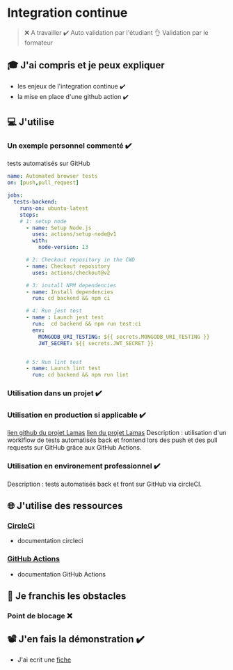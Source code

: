 # Integration continue
> ❌ A travailler
> ✔️ Auto validation par l'étudiant
> 👌 Validation par le formateur


## 🎓 J'ai compris et je peux expliquer
- les enjeux de l'integration continue ✔️
- la mise en place d'une github action ✔️


## 💻 J'utilise
### Un exemple personnel commenté ✔️
tests automatisés sur GitHub
```yml
name: Automated browser tests
on: [push,pull_request]

jobs:
  tests-backend:
    runs-on: ubuntu-latest
    steps:    
    # 1: setup node
      - name: Setup Node.js
        uses: actions/setup-node@v1
        with:
          node-version: 13

      # 2: Checkout repository in the CWD
      - name: Checkout repository
        uses: actions/checkout@v2

      # 3: install NPM dependencies
      - name: Install dependencies
        run: cd backend && npm ci

      # 4: Run jest test
      - name : Launch jest test
        run:  cd backend && npm run test:ci
        env: 
          MONGODB_URI_TESTING: ${{ secrets.MONGODB_URI_TESTING }}
          JWT_SECRET: ${{ secrets.JWT_SECRET }}


      # 5: Run lint test
      - name: Launch lint test
        run: cd backend && npm run lint
```

### Utilisation dans un projet ✔️
### Utilisation en production si applicable ✔️
[lien github du projet Lamas](https://github.com/WildCodeSchool/wns-2020-11-remote-1-lamas)
[lien du projet Lamas](https://lamas.wns.wilders.dev)
Description : utilisation d'un worklflow de tests automatisés back et frontend lors des push et des pull requests sur GitHub grâce aux GitHub Actions.

### Utilisation en environement professionnel ✔️
Description : tests automatisés back et front sur GitHub via circleCI.


## 🌐 J'utilise des ressources
### [CircleCi](https://circleci.com)
- documentation circleci
### [GitHub Actions](https://docs.github.com/en/actions)
- documentation GitHub Actions


## 🚧 Je franchis les obstacles
### Point de blocage ❌


## 📽️ J'en fais la démonstration ✔️
- J'ai ecrit une [fiche](https://docs.google.com/document/d/1FGA0tgKbsh0ykeOZ-uPFGOk2otyqaA5-QbALug4mSho/edit?usp=sharing)
